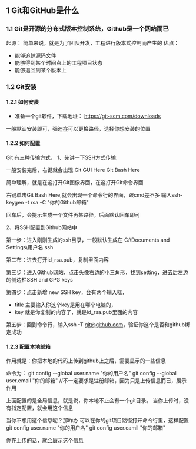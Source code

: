 ## 1 Git和GitHub是什么 ##
### 1.1 Git是开源的分布式版本控制系统，Github是一个网站而已 ###
起源：
 简单来说，就是为了团队开发，工程进行版本式控制而产生的
优点：
- 能够追踪源码文件
- 能够得到某个时间点上的工程项目状态
- 能够退回到某个版本上

### 1.2 Git安装 ### 
#### 1.2.1 如何安装 #### 
- 准备一个git软件，下载地址：
https://git-scm.com/downloads

一般默认安装即可，强迫症可以更换路径，选择你想安装的位置

#### 1.2.2 如何配置 #### 
Git 有三种传输方式，
1、先讲一下SSH方式传输:

一般安装完后，右键就会出现
 Git GUI Here
 Git Bash Here

简单理解，就是在这打开Git图像界面，在这打开Git命令界面

右键单击Git Bash Here,就会出现一个命令行的界面，跟cmd差不多
输入ssh-keygen -t rsa -C "你的Github邮箱"

回车后，会提示生成一个文件再某路径，后面默认回车即可

2、将SSH配置到Github网站中

第一步：进入刚刚生成的ssh目录，一般默认生成在
C:\Documents and Settings\用户名\.ssh

第二布：进去打开id_rsa.pub，复制里面内容

第三步：进入Github网站，点击头像右边的小三角形，找到setting，进去后左边的侧边栏SSH and GPG keys

第四步：点击新增 new SSH key，会有两个输入框，
- title 主要输入你这个key是用在哪个电脑的，
- key 就是你复制的内容了，就是id_rsa.pub里面的内容

第五步：回到命令行，输入ssh -T git@github.com，验证你这个是否和github绑定成功

#### 1.2.3 配置本地邮箱 #### 

作用就是：你把本地的代码上传到github上之后，需要显示的一些信息

命令为： 
 git config --global user.name "你的用户名"
 git config --global user.email "你的邮箱"  //不一定要求是注册邮箱，因为只是上传信息而已，展示作用

上面配置的是全局信息，就是说，你本地不止会有一个git目录。
当你上传时，没有指定配置，就会用这个信息

当你不想用这个信息呢？那咋办
可以在你的git项目路径打开命令行里，这样配置
git config user.name "你的用户名"
git config user.eamil "你的邮箱"

你在上传的话，就会展示这个信息



